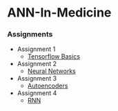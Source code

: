 # ANN-In-Medicine


### Assignments
- Assignment 1 
  - [Tensorflow Basics](./Assignment_1/)
- Assignment 2
  - [Neural Networks](./Assignment_2/)
- Assignment 3
  - [Autoencoders](./Assignment_3/)
- Assignment 4
  - [RNN](./Assignment_4/)
